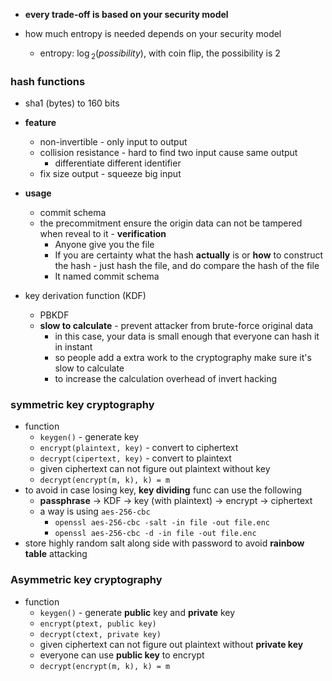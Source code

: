 - **every trade-off is based on your security model**

- how much entropy is needed depends on your security model
	- entropy: $\log{_2}(possibility)$, with coin flip, the possibility is 2

### hash functions

- sha1 (bytes) to 160 bits

- **feature**
	- non-invertible - only input to output
	- collision resistance - hard to find two input cause same output
		- differentiate different identifier
	- fix size output - squeeze big input
- **usage**
	- commit schema
	- the precommitment ensure the origin data can not be tampered when reveal to it - **verification**
		- Anyone give you the file
		- If you are certainty what the hash **actually** is or **how** to construct the hash - just hash the file, and do compare the hash of the file
		- It named commit schema

- key derivation function (KDF)
	- PBKDF
	- **slow to calculate** - prevent attacker from brute-force original data
		- in this case, your data is small enough that everyone can hash it in instant
		- so people add a extra work to the cryptography make sure it's slow to calculate
		- to increase the calculation overhead of invert hacking


### symmetric key cryptography

- function
	- `keygen()` - generate key
	- `encrypt(plaintext, key)` - convert to ciphertext
	- `decrypt(cipertext, key)` - convert to plaintext
	- given ciphertext can not figure out plaintext without key
	- `decrypt(encrypt(m, k), k) = m`
- to avoid in case losing key, **key dividing** func can use the following
	- **passphrase** -> KDF -> key (with plaintext) -> encrypt -> ciphertext
	- a way is using `aes-256-cbc`
		- `openssl aes-256-cbc -salt -in file -out file.enc`
		- `openssl aes-256-cbc -d -in file -out file.enc`
- store highly random salt along side with password to avoid **rainbow table** attacking

### **A**symmetric key cryptography

- function
	- `keygen()` - generate **public** key and **private** key
	- `encrypt(ptext, public key)` 
	- `decrypt(ctext, private key)`
	- given ciphertext can not figure out plaintext without **private key**
	- everyone can use **public key** to encrypt
	- `decrypt(encrypt(m, k), k) = m`